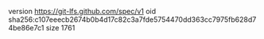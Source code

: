 version https://git-lfs.github.com/spec/v1
oid sha256:c107eeecb2674b0b4d17c82c3a7fde5754470dd363cc7975fb628d74be86e7c1
size 1761
